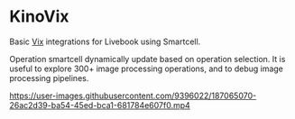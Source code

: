 # KinoVix

Basic [Vix](https://github.com/akash-akya/vix) integrations for Livebook using Smartcell.

Operation smartcell dynamically update based on operation
selection. It is useful to explore 300+ image processing operations,
and to debug image processing pipelines.

https://user-images.githubusercontent.com/9396022/187065070-26ac2d39-ba54-45ed-bca1-681784e607f0.mp4
